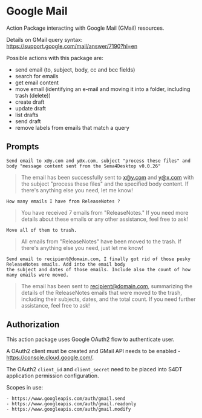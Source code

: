 # Google Mail

Action Package interacting with Google Mail (GMail) resources.

Details on GMail query syntax: https://support.google.com/mail/answer/7190?hl=en

Possible actions with this package are:

- send email (to, subject, body, cc and bcc fields)
- search for emails
- get email content
- move email (identifying an e-mail and moving it into a folder, including trash (delete))
- create draft
- update draft
- list drafts
- send draft
- remove labels from emails that match a query

## Prompts

```
Send email to x@y.com and y@x.com, subject "process these files" and
body "message content sent from the Sema4Desktop v0.0.26"
```

> The email has been successfully sent to x@y.com and y@x.com with the
> subject "process these files" and the specified body content. If there's anything else you
> need, let me know!

```
How many emails I have from ReleaseNotes ?
```

> You have received 7 emails from "ReleaseNotes." If you need more details about these emails or any
> other assistance, feel free to ask!

```
Move all of them to trash.
```

> All emails from "ReleaseNotes" have been moved to the trash. If there's anything else you need, just let me know!

```
Send email to recipient@domain.com, I finally got rid of those pesky ReleaseNotes emails. Add into the email body
the subject and dates of those emails. Include also the count of how many emails were moved.
```

> The email has been sent to recipient@domain.com, summarizing the details of the ReleaseNotes emails that
> were moved to the trash, including their subjects, dates, and the total count. If you need further assistance,
> feel free to ask!

## Authorization

This action package uses Google OAuth2 flow to authenticate user.

A OAuth2 client must be created and GMail API needs to be enabled - https://console.cloud.google.com/.

The OAuth2 `client_id` and `client_secret` need to be placed into S4DT application permission configuration.

Scopes in use:

    - https://www.googleapis.com/auth/gmail.send
    - https://www.googleapis.com/auth/gmail.readonly
    - https://www.googleapis.com/auth/gmail.modify
